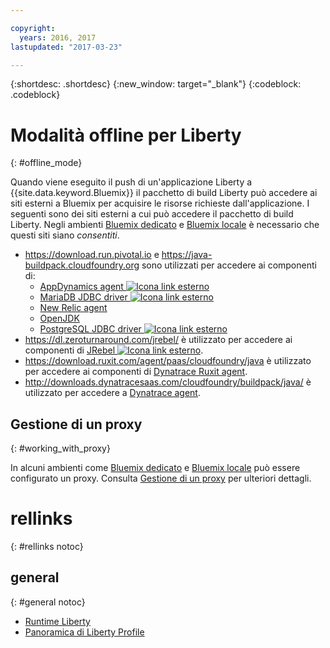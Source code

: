 ```yaml
---

copyright:
  years: 2016, 2017
lastupdated: "2017-03-23"

---
```


{:shortdesc: .shortdesc}
{:new_window: target="_blank"}
{:codeblock: .codeblock}


# Modalità offline per Liberty
{: #offline_mode}

Quando viene eseguito il push di un'applicazione Liberty a {{site.data.keyword.Bluemix}} il pacchetto di build Liberty può accedere ai siti esterni a Bluemix
per acquisire le risorse richieste dall'applicazione.  I seguenti sono dei siti esterni a cui può accedere il pacchetto di build Liberty.  Negli ambienti [Bluemix dedicato](/docs/dedicated/index.html#dedicated) e
[Bluemix locale](/docs/local/index.html#local) è necessario che questi siti siano *consentiti*.

* https://download.run.pivotal.io e https://java-buildpack.cloudfoundry.org sono utilizzati per accedere ai componenti di:
  * [AppDynamics agent ![Icona link esterno](../../icons/launch-glyph.svg "Icona link esterno")](https://www.appdynamics.com/)
  * [MariaDB JDBC driver ![Icona link esterno](../../icons/launch-glyph.svg "Icona link esterno")](https://mariadb.com/)
  * [New Relic agent](newRelic.html)
  * [OpenJDK ](customizingJRE.html#OpenJDK)
  * [PostgreSQL JDBC driver ![Icona link esterno](../../icons/launch-glyph.svg "Icona link esterno")](https://www.postgresql.org)
* https://dl.zeroturnaround.com/jrebel/ è utilizzato per accedere ai componenti di [JRebel ![Icona link esterno](../../icons/launch-glyph.svg "Icona link esterno")](https://zeroturnaround.com/software/jrebel/).
* https://download.ruxit.com/agent/paas/cloudfoundry/java è utilizzato per accedere ai componenti di [Dynatrace Ruxit agent](dynatrace.html).
* http://downloads.dynatracesaas.com/cloudfoundry/buildpack/java/  è utilizzato per accedere a [Dynatrace agent](dynatrace.html).

## Gestione di un proxy
{: #working_with_proxy}

In alcuni ambienti come [Bluemix dedicato](/docs/dedicated/index.html#dedicated) e
[Bluemix locale](/docs/local/index.html#local) può essere configurato un proxy. Consulta
[Gestione di un proxy](/docs/manageapps/workingWithProxy.html) per ulteriori dettagli.

# rellinks
{: #rellinks notoc}
## general
{: #general notoc}
* [Runtime Liberty](index.html)
* [Panoramica di Liberty Profile](http://www-01.ibm.com/support/knowledgecenter/SSAW57_8.5.5/com.ibm.websphere.wlp.nd.doc/ae/cwlp_about.html)
